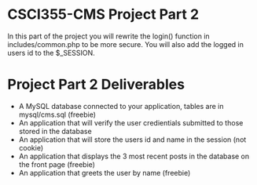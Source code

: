 CSCI355-CMS Project Part 2
===========

In this part of the project you will rewrite the login() function in 
includes/common.php to be more secure. You will also add the logged in
users id to the $_SESSION.

Project Part 2 Deliverables
===========

* A MySQL database connected to your application, tables are in mysql/cms.sql (freebie)
* An application that will verify the user credientials submitted to those stored in the database 
* An application that will store the users id and name in the session (not cookie)
* An application that displays the 3 most recent posts in the database on the front page (freebie)
* An application that greets the user by name (freebie)